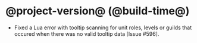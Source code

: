 # @project-version@ (@build-time@)

* Fixed a Lua error with tooltip scanning for unit roles, levels or guilds that occured when there was no valid tooltip data [Issue #596].